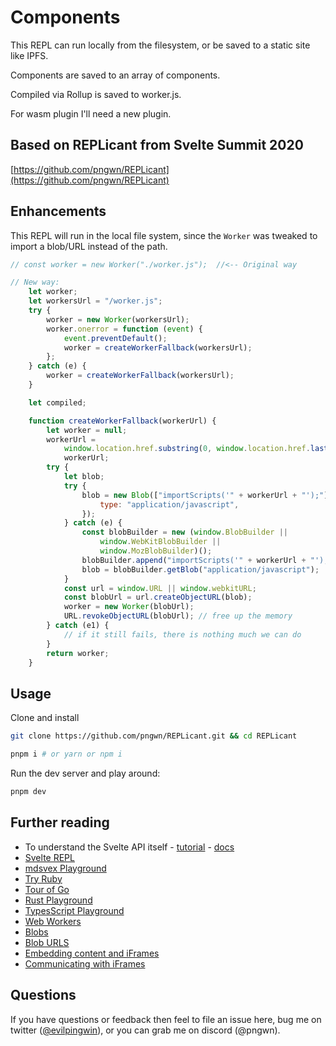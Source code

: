 # Components 

This REPL can run locally from the filesystem, or be saved to a static site like IPFS.

Components are saved to an array of components.

Compiled via Rollup is saved to worker.js.

For wasm plugin I'll need a new plugin.

## Based on REPLicant from  Svelte Summit 2020

[https://github.com/pngwn/REPLicant](https://github.com/pngwn/REPLicant)

## Enhancements

This REPL will run in the local file system, since the `Worker` was tweaked to import a blob/URL instead of the path.

```js
// const worker = new Worker("./worker.js");  //<-- Original way

// New way:
	let worker;
	let workersUrl = "/worker.js";
	try {
		worker = new Worker(workersUrl);
		worker.onerror = function (event) {
			event.preventDefault();
			worker = createWorkerFallback(workersUrl);
		};
	} catch (e) {
		worker = createWorkerFallback(workersUrl);
	}

	let compiled;

	function createWorkerFallback(workerUrl) {
		let worker = null;
		workerUrl =
			window.location.href.substring(0, window.location.href.lastIndexOf("/")) +
			workerUrl;
		try {
			let blob;
			try {
				blob = new Blob(["importScripts('" + workerUrl + "');"], {
					type: "application/javascript",
				});
			} catch (e) {
				const blobBuilder = new (window.BlobBuilder ||
					window.WebKitBlobBuilder ||
					window.MozBlobBuilder)();
				blobBuilder.append("importScripts('" + workerUrl + "');");
				blob = blobBuilder.getBlob("application/javascript");
			}
			const url = window.URL || window.webkitURL;
			const blobUrl = url.createObjectURL(blob);
			worker = new Worker(blobUrl);
			URL.revokeObjectURL(blobUrl); // free up the memory
		} catch (e1) {
			// if it still fails, there is nothing much we can do
		}
		return worker;
	}

```



## Usage

Clone and install

```bash
git clone https://github.com/pngwn/REPLicant.git && cd REPLicant

pnpm i # or yarn or npm i
```

Run the dev server and play around:

```bash
pnpm dev
```


## Further reading

- To understand the Svelte API itself - [tutorial](https://svelte.dev/tutorial/) - [docs](https://svelte.dev/docs/)
- [Svelte REPL](https://svelte.dev/repl/)
- [mdsvex Playground](https://mdsvex.com/playground)
- [Try Ruby](https://try.ruby-lang.org/)
- [Tour of Go](https://tour.golang.org/welcome/1)
- [Rust Playground](https://play.rust-lang.org/)
- [TypesScript Playground](https://www.typescriptlang.org/play)
- [Web Workers](https://developer.mozilla.org/en-US/docs/Web/API/Web_Workers_API/Using_web_workers)
- [Blobs](https://developer.mozilla.org/en-US/docs/Web/API/Blob)
- [Blob URLS](https://javascript.info/blob)
- [Embedding content and iFrames](https://developer.mozilla.org/en-US/docs/Learn/HTML/Multimedia_and_embedding/Other_embedding_technologies)
- [Communicating with iFrames](https://javascript.info/cross-window-communication)

## Questions

If you have questions or feedback then feel to file an issue here, bug me on twitter ([@evilpingwin](https://twitter.com/evilpingwin)), or you can grab me on discord (@pngwn).
